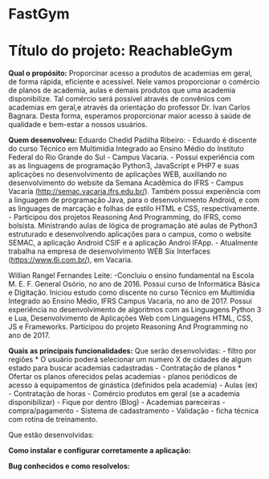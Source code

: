 # FastGym 

# Título do projeto: ReachableGym

**Qual o propósito:**
  Proporcinar acesso a produtos de academias em geral, de forma rápida, eficiente e acessível. Nele vamos proporcionar o      comércio de planos de academia, aulas e demais produtos que uma academia disponibilize. Tal comércio será possível através de convênios com academias em geral,e através da orientação do professor Dr. Ivan Carlos Bagnara.
  Desta forma, esperamos proporcionar maior acesso à saúde de qualidade e bem-estar a nossos usuários.

**Quem desenvolveu:**
  Eduardo Chedid Padilha Ribeiro:
    - Eduardo é discente do curso Técnico em Multimídia Integrado ao Ensino Médio do Instituto Federal do Rio Grande do Sul -   Campus Vacaria. 
    - Possui experiência com as as linguagens de programação Python3, JavaScript e PHP7 e suas aplicações no desenvolvimento de aplicações WEB, auxiliando no desenvolvimento do website da Semana Acadêmica do IFRS - Campus Vacaria (http://semac.vacaria.ifrs.edu.br/). Também possui experiência com a linguagem de programação Java, para o desenvolvimento Android, e com as linguages de marcação e folhas de estilo HTML e CSS, respectivamente.
    - Participou dos projetos Reasoning And Programming, do IFRS, como bolsista. Ministrando aulas de lógica de programação até aulas de Python3 estruturado e desenvolvendo aplicações para o campus, como o website SEMAC, a aplicação Android CSIF e a aplicação Androi IFApp.
    - Atualmente trabalha na empresa de desenvolvimento WEB Six Interfaces (https://www.6i.com.br/), em Vacaria.
  
  Willian Rangel Fernandes Leite:
    -Concluiu o ensino fundamental na Escola M. E. F. General Osório, no ano de 2016. Possui curso de Informática Básica e Digitação. Iniciou estudo como discente no curso Técnico em Multimídia Integrado ao Ensino Médio, IFRS Campus Vacaria, no ano de 2017. Possui experiência no desenvolvimento de algoritmos com as Linguagens Python 3 e Lua, Desenvolvimento de Aplicações Web com Linguagens HTML, CSS, JS e Frameworks. Participou do projeto Reasoning And Programming no ano de 2017.

**Quais as principais funcionalidades:**
  Que serão desenvolvidas:
    - filtro por regiões
        * O usuário poderá selecionar um numero X de cidades de algum estado para buscar academias cadastradas
    - Contratação de planos
        * Ofertar os planos oferecidos pelas academias
        - planos periódicos de acesso à equipamentos de ginástica (definidos pela academia)
    - Aulas (ex)
    - Contratação de horas
    - Comércio produtos em geral (se a academia disponibilizar)
    - Fique por dentro (Blog)
    - Academias pareceiras
    - compra/pagamento
    - Sistema de cadastramento
    - Validação 
    - ficha técnica com rotina de treinamento.
    
  
  Que estão desenvolvidas:
  
**Como instalar e configurar corretamente a aplicação:**

**Bug conhecidos e como resolvelos:**
